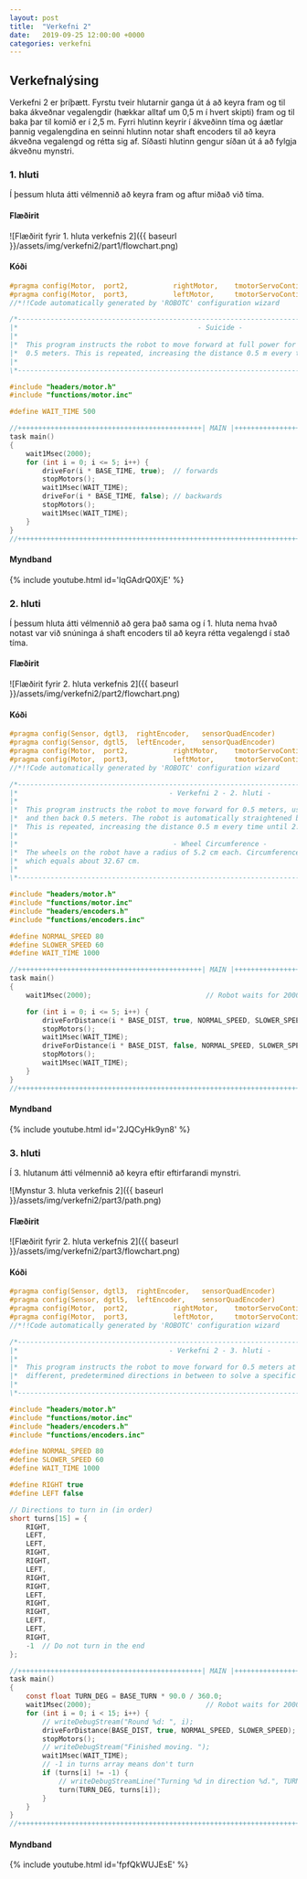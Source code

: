 ```yaml
---
layout: post
title:  "Verkefni 2"
date:   2019-09-25 12:00:00 +0000
categories: verkefni
---
```

## Verkefnalýsing

Verkefni 2 er þríþætt. Fyrstu tveir hlutarnir ganga út á að keyra fram og til baka ákveðnar vegalengdir (hækkar alltaf um 0,5 m í hvert skipti) fram og til baka þar til komið er í 2,5 m. Fyrri hlutinn keyrir í ákveðinn tíma og áætlar þannig vegalengdina en seinni hlutinn notar shaft encoders til að keyra ákveðna vegalengd og rétta sig af. Síðasti hlutinn gengur síðan út á að fylgja ákveðnu mynstri.

### 1. hluti

Í þessum hluta átti vélmennið að keyra fram og aftur miðað við tíma.

#### Flæðirit

![Flæðirit fyrir 1. hluta verkefnis 2]({{ baseurl }}/assets/img/verkefni2/part1/flowchart.png)

#### Kóði

```c
#pragma config(Motor,  port2,           rightMotor,    tmotorServoContinuousRotation, openLoop)
#pragma config(Motor,  port3,           leftMotor,     tmotorServoContinuousRotation, openLoop, reversed)
//*!!Code automatically generated by 'ROBOTC' configuration wizard               !!*//

/*----------------------------------------------------------------------------------------------------*\
|*                                            - Suicide -                                             *|
|*                                                                                                    *|
|*  This program instructs the robot to move forward at full power for 0.5 meters and then back       *|
|*  0.5 meters. This is repeated, increasing the distance 0.5 m every time until 2.5 m is reached.    *|
|*                                                                                                    *|
\*-----------------------------------------------------------------------------------------------4246-*/

#include "headers/motor.h"
#include "functions/motor.inc"

#define WAIT_TIME 500

//+++++++++++++++++++++++++++++++++++++++++++++| MAIN |+++++++++++++++++++++++++++++++++++++++++++++++
task main()
{
	wait1Msec(2000);
	for (int i = 0; i <= 5; i++) {
		driveFor(i * BASE_TIME, true);  // forwards
		stopMotors();
		wait1Msec(WAIT_TIME);
		driveFor(i * BASE_TIME, false); // backwards
		stopMotors();
		wait1Msec(WAIT_TIME);
	}
}
//++++++++++++++++++++++++++++++++++++++++++++++++++++++++++++++++++++++++++++++++++++++++++++++++++++
```

#### Myndband

{% include youtube.html id='lqGAdrQ0XjE' %}

### 2. hluti

Í þessum hluta átti vélmennið að gera það sama og í 1. hluta nema hvað notast var við snúninga á shaft encoders til að keyra rétta vegalengd í stað tíma.

#### Flæðirit

![Flæðirit fyrir 2. hluta verkefnis 2]({{ baseurl }}/assets/img/verkefni2/part2/flowchart.png)

#### Kóði

```c
#pragma config(Sensor, dgtl3,  rightEncoder,   sensorQuadEncoder)
#pragma config(Sensor, dgtl5,  leftEncoder,    sensorQuadEncoder)
#pragma config(Motor,  port2,           rightMotor,    tmotorServoContinuousRotation, openLoop)
#pragma config(Motor,  port3,           leftMotor,     tmotorServoContinuousRotation, openLoop, reversed)
//*!!Code automatically generated by 'ROBOTC' configuration wizard               !!*//

/*----------------------------------------------------------------------------------------------------*\
|*                                     - Verkefni 2 - 2. hluti -                                      *|
|*                                                                                                    *|
|*  This program instructs the robot to move forward for 0.5 meters, using the shaft encoders,        *|
|*  and then back 0.5 meters. The robot is automatically straightened by dynamically changing power.  *|
|*  This is repeated, increasing the distance 0.5 m every time until 2.5 m is reached.                *|
|*
|*                                      - Wheel Circumference -                                       *|
|*  The wheels on the robot have a radius of 5.2 cm each. Circumference is equal to 2 * r * pi,       *|
|*  which equals about 32.67 cm.                                                                      *| 
|*                                                                                                    *|
\*-----------------------------------------------------------------------------------------------4246-*/

#include "headers/motor.h"
#include "functions/motor.inc"
#include "headers/encoders.h"
#include "functions/encoders.inc"

#define NORMAL_SPEED 80
#define SLOWER_SPEED 60
#define WAIT_TIME 1000

//+++++++++++++++++++++++++++++++++++++++++++++| MAIN |+++++++++++++++++++++++++++++++++++++++++++++++
task main()
{
	wait1Msec(2000);							// Robot waits for 2000 milliseconds before executing program

	for (int i = 0; i <= 5; i++) {
		driveForDistance(i * BASE_DIST, true, NORMAL_SPEED, SLOWER_SPEED);  // forwards
		stopMotors();
		wait1Msec(WAIT_TIME);
		driveForDistance(i * BASE_DIST, false, NORMAL_SPEED, SLOWER_SPEED); // backwards
		stopMotors();
		wait1Msec(WAIT_TIME);
	}
}
//++++++++++++++++++++++++++++++++++++++++++++++++++++++++++++++++++++++++++++++++++++++++++++++++++++
```

#### Myndband

{% include youtube.html id='2JQCyHk9yn8' %}

### 3. hluti

Í 3. hlutanum átti vélmennið að keyra eftir eftirfarandi mynstri.

![Mynstur 3. hluta verkefnis 2]({{ baseurl }}/assets/img/verkefni2/part3/path.png)

#### Flæðirit

![Flæðirit fyrir 2. hluta verkefnis 2]({{ baseurl }}/assets/img/verkefni2/part3/flowchart.png)

#### Kóði

```c
#pragma config(Sensor, dgtl3,  rightEncoder,   sensorQuadEncoder)
#pragma config(Sensor, dgtl5,  leftEncoder,    sensorQuadEncoder)
#pragma config(Motor,  port2,           rightMotor,    tmotorServoContinuousRotation, openLoop)
#pragma config(Motor,  port3,           leftMotor,     tmotorServoContinuousRotation, openLoop, reversed)
//*!!Code automatically generated by 'ROBOTC' configuration wizard               !!*//

/*----------------------------------------------------------------------------------------------------*\
|*                                     - Verkefni 2 - 3. hluti -                                      *|
|*                                                                                                    *|
|*  This program instructs the robot to move forward for 0.5 meters at a time, 15 times, and turn in  *|
|*  different, predetermined directions in between to solve a specific problem.                       *|
|*                                                                                                    *|
\*-----------------------------------------------------------------------------------------------4246-*/

#include "headers/motor.h"
#include "functions/motor.inc"
#include "headers/encoders.h"
#include "functions/encoders.inc"

#define NORMAL_SPEED 80
#define SLOWER_SPEED 60
#define WAIT_TIME 1000

#define RIGHT true
#define LEFT false

// Directions to turn in (in order)
short turns[15] = {
	RIGHT,
	LEFT,
	LEFT,
	RIGHT,
	RIGHT,
	LEFT,
	RIGHT,
	RIGHT,
	LEFT,
	RIGHT,
	RIGHT,
	LEFT,
	LEFT,
	RIGHT,
	-1  // Do not turn in the end
};

//+++++++++++++++++++++++++++++++++++++++++++++| MAIN |+++++++++++++++++++++++++++++++++++++++++++++++
task main()
{
	const float TURN_DEG = BASE_TURN * 90.0 / 360.0;
	wait1Msec(2000);							// Robot waits for 2000 milliseconds before executing program
	for (int i = 0; i < 15; i++) {
		// writeDebugStream("Round %d: ", i);
		driveForDistance(BASE_DIST, true, NORMAL_SPEED, SLOWER_SPEED);  // forwards
		stopMotors();
		// writeDebugStream("Finished moving. ");
		wait1Msec(WAIT_TIME);
		// -1 in turns array means don't turn
		if (turns[i] != -1) {
			// writeDebugStreamLine("Turning %d in direction %d.", TURN_DEG, turns[i]);
			turn(TURN_DEG, turns[i]);
		}
	}
}
//++++++++++++++++++++++++++++++++++++++++++++++++++++++++++++++++++++++++++++++++++++++++++++++++++++
```

#### Myndband

{% include youtube.html id='fpfQkWUJEsE' %}
